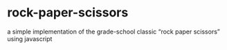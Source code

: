 # rock-paper-scissors
 a simple implementation of the grade-school classic “rock paper scissors” using javascript

